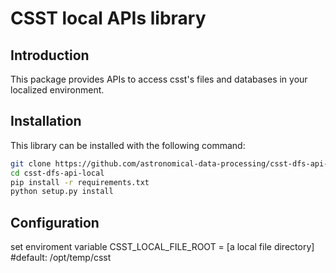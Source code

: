 # CSST local APIs library

## Introduction

This package provides APIs to access csst's files and databases in your localized environment.

## Installation

This library can be installed with the following command: 

```bash
git clone https://github.com/astronomical-data-processing/csst-dfs-api-local.git
cd csst-dfs-api-local
pip install -r requirements.txt
python setup.py install
```

## Configuration
set enviroment variable
    CSST_LOCAL_FILE_ROOT = [a local file directory] #default: /opt/temp/csst
